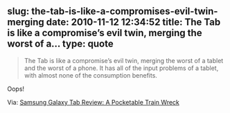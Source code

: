 slug: the-tab-is-like-a-compromises-evil-twin-merging
date: 2010-11-12 12:34:52
title: The Tab is like a compromise’s evil twin, merging the worst of a...
type: quote
---

> The Tab is like a compromise’s evil twin, merging the worst of a tablet and the worst of a phone. It has all of the input problems of a tablet, with almost none of the consumption benefits.

Oops!

 Via: [Samsung Galaxy Tab Review: A Pocketable Train Wreck](http://gizmodo.com/5686161)
